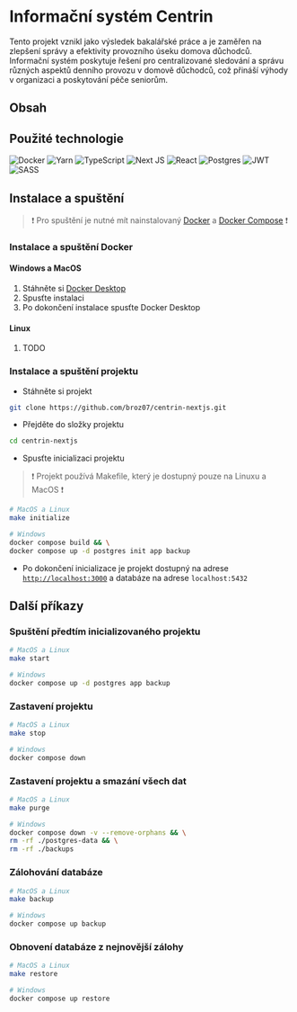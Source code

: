 # Informační systém Centrin

Tento projekt vznikl jako výsledek bakalářské práce a je zaměřen na zlepšení správy a efektivity provozního úseku domova důchodců. Informační systém poskytuje řešení pro centralizované sledování a správu různých aspektů denního provozu v domově důchodců, což přináší výhody v organizaci a poskytování péče seniorům.

## Obsah

## Použité technologie
![Docker](https://img.shields.io/badge/docker-%230db7ed.svg?style=for-the-badge&logo=docker&logoColor=white)
![Yarn](https://img.shields.io/badge/yarn-%232C8EBB.svg?style=for-the-badge&logo=yarn&logoColor=white)
![TypeScript](https://img.shields.io/badge/TypeScript-007ACC?style=for-the-badge&logo=typescript&logoColor=white)
![Next JS](https://img.shields.io/badge/Next-black?style=for-the-badge&logo=next.js&logoColor=white)
![React](https://img.shields.io/badge/React-20232A?style=for-the-badge&logo=react&logoColor=61DAFB)
![Postgres](https://img.shields.io/badge/postgres-%23316192.svg?style=for-the-badge&logo=postgresql&logoColor=white)
![JWT](https://img.shields.io/badge/json%20web%20tokens-323330?style=for-the-badge&logo=json-web-tokens&logoColor=pink)
![SASS](https://img.shields.io/badge/SASS-hotpink.svg?style=for-the-badge&logo=SASS&logoColor=white)


## Instalace a spuštění

>❗ Pro spuštění je nutné mít nainstalovaný [Docker](https://www.docker.com/) a [Docker Compose](https://docs.docker.com/compose/) ❗

### Instalace a spuštění Docker

#### Windows a MacOS
1. Stáhněte si [Docker Desktop](https://www.docker.com/products/docker-desktop)
2. Spusťte instalaci
3. Po dokončení instalace spusťte Docker Desktop

#### Linux
1. TODO

### Instalace a spuštění projektu

* Stáhněte si projekt
```bash
git clone https://github.com/broz07/centrin-nextjs.git
```

* Přejděte do složky projektu
```bash
cd centrin-nextjs
```

* Spusťte inicializaci projektu
>❗ Projekt používá Makefile, který je dostupný pouze na Linuxu a MacOS ❗

```bash
# MacOS a Linux
make initialize 

# Windows
docker compose build && \
docker compose up -d postgres init app backup
```


* Po dokončení inicializace je projekt dostupný na adrese [`http://localhost:3000`](http://localhost:3000) a databáze na adrese `localhost:5432`

## Další příkazy

### Spuštění předtím inicializovaného projektu
```bash
# MacOS a Linux
make start

# Windows
docker compose up -d postgres app backup
```


### Zastavení projektu
```bash
# MacOS a Linux
make stop

# Windows
docker compose down
```

### Zastavení projektu a smazání všech dat
```bash
# MacOS a Linux
make purge

# Windows
docker compose down -v --remove-orphans && \
rm -rf ./postgres-data && \
rm -rf ./backups
```

### Zálohování databáze
```bash
# MacOS a Linux
make backup

# Windows
docker compose up backup
```

### Obnovení databáze z nejnovější zálohy
```bash
# MacOS a Linux
make restore

# Windows
docker compose up restore
```


